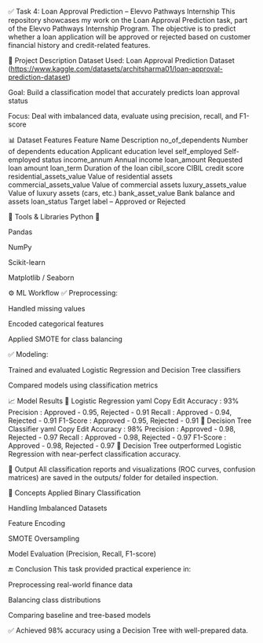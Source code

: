 ✅ Task 4: Loan Approval Prediction – Elevvo Pathways Internship
This repository showcases my work on the Loan Approval Prediction task, part of the Elevvo Pathways Internship Program. The objective is to predict whether a loan application will be approved or rejected based on customer financial history and credit-related features.

📄 Project Description
Dataset Used: Loan Approval Prediction Dataset (https://www.kaggle.com/datasets/architsharma01/loan-approval-prediction-dataset)

Goal: Build a classification model that accurately predicts loan approval status

Focus: Deal with imbalanced data, evaluate using precision, recall, and F1-score

📊 Dataset Features
Feature Name	Description
no_of_dependents	Number of dependents
education	Applicant education level
self_employed	Self-employed status
income_annum	Annual income
loan_amount	Requested loan amount
loan_term	Duration of the loan
cibil_score	CIBIL credit score
residential_assets_value	Value of residential assets
commercial_assets_value	Value of commercial assets
luxury_assets_value	Value of luxury assets (cars, etc.)
bank_asset_value	Bank balance and assets
loan_status	Target label – Approved or Rejected

🔧 Tools & Libraries
Python 🐍

Pandas

NumPy

Scikit-learn

Matplotlib / Seaborn

⚙️ ML Workflow
✅ Preprocessing:

Handled missing values

Encoded categorical features

Applied SMOTE for class balancing

✅ Modeling:

Trained and evaluated Logistic Regression and Decision Tree classifiers

Compared models using classification metrics

📈 Model Results
🔹 Logistic Regression
yaml
Copy
Edit
Accuracy       : 93%
Precision      : Approved - 0.95, Rejected - 0.91
Recall         : Approved - 0.94, Rejected - 0.91
F1-Score       : Approved - 0.95, Rejected - 0.91
🔹 Decision Tree Classifier
yaml
Copy
Edit
Accuracy       : 98%
Precision      : Approved - 0.98, Rejected - 0.97
Recall         : Approved - 0.98, Rejected - 0.97
F1-Score       : Approved - 0.98, Rejected - 0.97
📌 Decision Tree outperformed Logistic Regression with near-perfect classification accuracy.

📂 Output
All classification reports and visualizations (ROC curves, confusion matrices) are saved in the outputs/ folder for detailed inspection.

🧠 Concepts Applied
Binary Classification

Handling Imbalanced Datasets

Feature Encoding

SMOTE Oversampling

Model Evaluation (Precision, Recall, F1-score)

🔚 Conclusion
This task provided practical experience in:

Preprocessing real-world finance data

Balancing class distributions

Comparing baseline and tree-based models

✅ Achieved 98% accuracy using a Decision Tree with well-prepared data.

